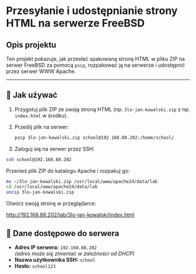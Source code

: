 # Przesyłanie i udostępnianie strony HTML na serwerze FreeBSD

## Opis projektu

Ten projekt pokazuje, jak przesłać spakowaną stronę HTML w pliku ZIP na serwer FreeBSD za pomocą `pscp`, rozpakować ją na serwerze i udostępnić przez serwer WWW Apache.


---

## 🚀 Jak używać

1. Przygotuj plik ZIP ze swoją stroną HTML (np. `3lo-jan-kowalski.zip` z np. `index.html` w środku).  
2. Prześlij plik na serwer:

   ```bash
   pscp 3lo-jan-kowalski.zip school@192.168.88.202:/home/school/
   ```

3. Zaloguj się na serwer przez SSH:

  ```bash
  ssh school@192.168.88.202
  ```

Przenieś plik ZIP do katalogu Apache i rozpakuj go:

```bash
mv ~/3lo-jan-kowalski.zip /usr/local/www/apache24/data/lab
cd /usr/local/www/apache24/data/lab
unzip 3lo-jan-kowalski.zip
```

Otwórz swoją stronę w przeglądarce:


http://192.168.88.202/lab/3lo-jan-kowalski/index.html



## 🔐 Dane dostępowe do serwera

- **Adres IP serwera:** `192.168.88.202`  
  *(adres może się zmieniać w zależności od DHCP)*  
- **Nazwa użytkownika SSH:** `school`  
- **Hasło:** `school123`
